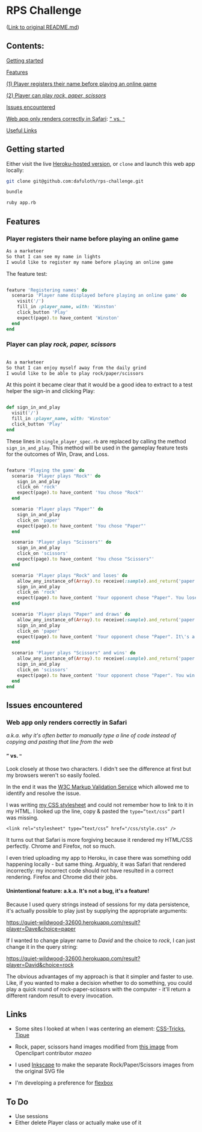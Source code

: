 # RPS Challenge

([Link to original README.md](/original-README.md))

## Contents:
[Getting started](#getting-started)

[Features](#features)

[(1) Player registers their name before playing an online game](#player-registers-their-name-before-playing-an-online-game)

[(2) Player can play *rock, paper, scissors*](#player-can-play-rock-paper-scissors)

[Issues encountered](#issues-encountered)

[Web app only renders correctly in Safari](#web-app-only-renders-correctly-in-safari): 
[`”` vs. `"`](#-vs-)

[Useful Links](#links)

## Getting started

Either visit the live [Heroku-hosted version](https://quiet-wildwood-32600.herokuapp.com/), or `clone` and launch this web app locally:

```sh
git clone git@github.com:dafuloth/rps-challenge.git

bundle

ruby app.rb

```

## Features

### Player registers their name before playing an online game

```sh
As a marketeer
So that I can see my name in lights
I would like to register my name before playing an online game

```

The feature test:

```ruby

feature 'Registering names' do
  scenario 'Player name displayed before playing an online game' do
    visit('/')
    fill_in :player_name, with: 'Winston'
    click_button 'Play'
    expect(page).to have_content 'Winston'
  end
end

```

### Player can play *rock, paper, scissors*

```sh

As a marketeer
So that I can enjoy myself away from the daily grind
I would like to be able to play rock/paper/scissors

```
At this point it became clear that it would be a good idea to extract to a test helper the sign-in and clicking Play:

```ruby

def sign_in_and_play
  visit('/')
  fill_in :player_name, with: 'Winston'
  click_button 'Play'
end

```

These lines in `single_player_spec.rb` are replaced by calling the method `sign_in_and_play`. This method will be used in the gameplay feature tests for the outcomes of Win, Draw, and Loss.

```ruby

feature 'Playing the game' do
  scenario 'Player plays "Rock"' do
    sign_in_and_play
    click_on 'rock'
    expect(page).to have_content 'You chose "Rock"'
  end  

  scenario 'Player plays "Paper"' do
    sign_in_and_play
    click_on 'paper'
    expect(page).to have_content 'You chose "Paper"'
  end

  scenario 'Player plays "Scissors"' do
    sign_in_and_play
    click_on 'scissors'
    expect(page).to have_content 'You chose "Scissors"'
  end  

  scenario 'Player plays "Rock" and loses' do
    allow_any_instance_of(Array).to receive(:sample).and_return('paper')
    sign_in_and_play
    click_on 'rock'
    expect(page).to have_content 'Your opponent chose "Paper". You lose.'
  end

  scenario 'Player plays "Paper" and draws' do
    allow_any_instance_of(Array).to receive(:sample).and_return('paper')
    sign_in_and_play
    click_on 'paper'
    expect(page).to have_content 'Your opponent chose "Paper". It\'s a draw.'
  end

  scenario 'Player plays "Scissors" and wins' do
    allow_any_instance_of(Array).to receive(:sample).and_return('paper')
    sign_in_and_play
    click_on 'scissors'
    expect(page).to have_content 'Your opponent chose "Paper". You win!'
  end  
end


```


## Issues encountered

### Web app only renders correctly in Safari

_a.k.a. why it's often better to manually type a line of code instead of copying and pasting that line from the web_

#### `”` vs. `"`

Look closely at those two characters. I didn't see the difference at first but my browsers weren't so easily fooled.

In the end it was the [W3C Markup Validation Service](https://validator.w3.org) which allowed me to identify and resolve the issue.

I was writing [my CSS stylesheet](/public/css/styles.css) and could not remember how to link to it in my HTML. I looked up the line, copy & pasted the `type=”text/css”` part I was missing.

`<link rel="stylesheet" type=”text/css” href="/css/style.css" />`

It turns out that Safari is more forgiving because it rendered my HTML/CSS perfectly. Chrome and Firefox, not so much.

I even tried uploading my app to Heroku, in case there was something odd happening locally - but same thing. Arguably, it was Safari that rendered incorrectly: my incorrect code should not have resulted in a correct rendering. Firefox and Chrome did their jobs.

#### Unintentional feature: a.k.a. It's not a bug, it's a feature!
Because I used query strings instead of sessions for my data persistence, it's actually possible to play just by supplying the appropriate arguments:

https://quiet-wildwood-32600.herokuapp.com/result?player=Dave&choice=paper

If I wanted to change player name to _David_ and the choice to _rock_, I can just change it in the query string:

https://quiet-wildwood-32600.herokuapp.com/result?player=David&choice=rock

The obvious advantages of my approach is that it simpler and faster to use. Like, if you wanted to make a decision whether to do something, you could play a quick round of rock-paper-scissors with the computer - it'll return a different random result to every invocation.

## Links

- Some sites I looked at when I was centering an element: [CSS-Tricks](https://css-tricks.com/centering-css-complete-guide/), [Tipue](http://www.tipue.com/blog/center-a-div/)

- Rock, paper, scissors hand images modified from [this image](https://openclipart.org/detail/63805/rock-scissors-paper) from Openclipart contributor _mazeo_

- I used [Inkscape](https://inkscape.org/) to make the separate Rock/Paper/Scissors images from the original SVG file

- I'm developing a preference for [flexbox](https://css-tricks.com/snippets/css/a-guide-to-flexbox/)

## To Do

- Use sessions
- Either delete Player class or actually make use of it
